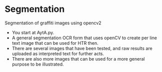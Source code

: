 # Segmentation
Segmentation of graffiti images using opencv2

- You start at AytA.py. 
- A general segmentation OCR form that uses openCV to create per line text image that can be used for HTR then.
- There are several images that have been tested, and raw results are uploaded as interpreted text for further acts. 
- There are also more images that can be used for a more general purpose to be illustrated.
